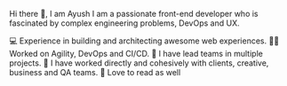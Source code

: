 Hi there 👋, I am Ayush
I am a passionate front-end developer who is fascinated by complex engineering problems, DevOps and UX.

💻 Experience in building and architecting awesome web experiences.
🤸‍♂️ Worked on Agility, DevOps and CI/CD.
🦾 I have lead teams in multiple projects.
👥 I have worked directly and cohesively with clients, creative, business and QA teams.
📖 Love to read as well

<!---
ayukrish/ayukrish is a ✨ special ✨ repository because its `README.md` (this file) appears on your GitHub profile.
You can click the Preview link to take a look at your changes.
--->
